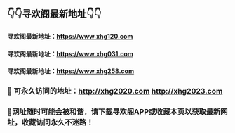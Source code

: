 
## 👇👇寻欢阁最新地址👇👇

####  寻欢阁最新地址：https://www.xhg120.com

#### 寻欢阁最新地址：https://www.xhg031.com

####  寻欢阁最新地址：https://www.xhg258.com

### 👋 可永久访问的地址：http://xhg2020.com  http://xhg2023.com  

### 👋网址随时可能会被和谐，请下载寻欢阁APP或收藏本页以获取最新网址，收藏访问永久不迷路！


